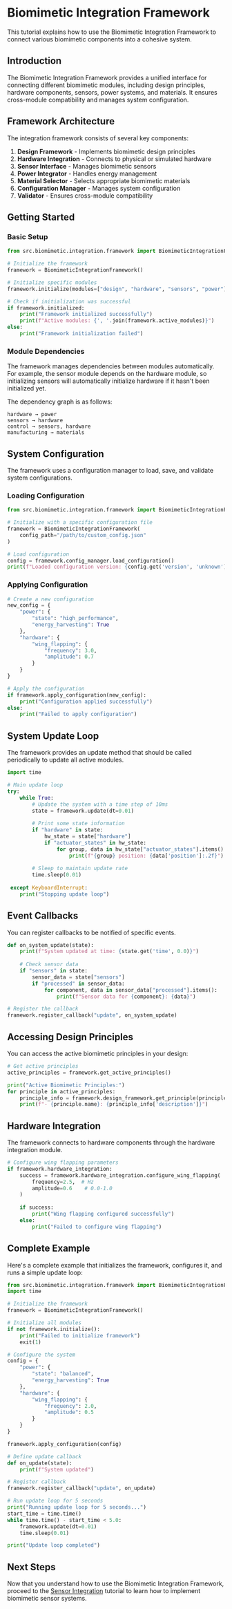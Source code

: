 # Biomimetic Integration Framework

This tutorial explains how to use the Biomimetic Integration Framework to connect various biomimetic components into a cohesive system.

## Introduction

The Biomimetic Integration Framework provides a unified interface for connecting different biomimetic modules, including design principles, hardware components, sensors, power systems, and materials. It ensures cross-module compatibility and manages system configuration.

## Framework Architecture

The integration framework consists of several key components:

1. **Design Framework** - Implements biomimetic design principles
2. **Hardware Integration** - Connects to physical or simulated hardware
3. **Sensor Interface** - Manages biomimetic sensors
4. **Power Integrator** - Handles energy management
5. **Material Selector** - Selects appropriate biomimetic materials
6. **Configuration Manager** - Manages system configuration
7. **Validator** - Ensures cross-module compatibility

## Getting Started

### Basic Setup

```python
from src.biomimetic.integration.framework import BiomimeticIntegrationFramework

# Initialize the framework
framework = BiomimeticIntegrationFramework()

# Initialize specific modules
framework.initialize(modules=["design", "hardware", "sensors", "power"])

# Check if initialization was successful
if framework.initialized:
    print("Framework initialized successfully")
    print(f"Active modules: {', '.join(framework.active_modules)}")
else:
    print("Framework initialization failed")
```

### Module Dependencies

The framework manages dependencies between modules automatically. For example, the sensor module depends on the hardware module, so initializing sensors will automatically initialize hardware if it hasn't been initialized yet.

The dependency graph is as follows:

```
hardware → power
sensors → hardware
control → sensors, hardware
manufacturing → materials
```

## System Configuration

The framework uses a configuration manager to load, save, and validate system configurations.

### Loading Configuration

```python
from src.biomimetic.integration.framework import BiomimeticIntegrationFramework

# Initialize with a specific configuration file
framework = BiomimeticIntegrationFramework(
    config_path="/path/to/custom_config.json"
)

# Load configuration
config = framework.config_manager.load_configuration()
print(f"Loaded configuration version: {config.get('version', 'unknown')}")
```

### Applying Configuration

```python
# Create a new configuration
new_config = {
    "power": {
        "state": "high_performance",
        "energy_harvesting": True
    },
    "hardware": {
        "wing_flapping": {
            "frequency": 3.0,
            "amplitude": 0.7
        }
    }
}

# Apply the configuration
if framework.apply_configuration(new_config):
    print("Configuration applied successfully")
else:
    print("Failed to apply configuration")
```

## System Update Loop

The framework provides an update method that should be called periodically to update all active modules.

```python
import time

# Main update loop
try:
    while True:
        # Update the system with a time step of 10ms
        state = framework.update(dt=0.01)
        
        # Print some state information
        if "hardware" in state:
            hw_state = state["hardware"]
            if "actuator_states" in hw_state:
                for group, data in hw_state["actuator_states"].items():
                    print(f"{group} position: {data['position']:.2f}")
        
        # Sleep to maintain update rate
        time.sleep(0.01)
        
 except KeyboardInterrupt:
    print("Stopping update loop")
```

## Event Callbacks

You can register callbacks to be notified of specific events.

```python
def on_system_update(state):
    print(f"System updated at time: {state.get('time', 0.0)}")
    
    # Check sensor data
    if "sensors" in state:
        sensor_data = state["sensors"]
        if "processed" in sensor_data:
            for component, data in sensor_data["processed"].items():
                print(f"Sensor data for {component}: {data}")

# Register the callback
framework.register_callback("update", on_system_update)
```

## Accessing Design Principles

You can access the active biomimetic principles in your design:

```python
# Get active principles
active_principles = framework.get_active_principles()

print("Active Biomimetic Principles:")
for principle in active_principles:
    principle_info = framework.design_framework.get_principle(principle)
    print(f"- {principle.name}: {principle_info['description']}")
```

## Hardware Integration

The framework connects to hardware components through the hardware integration module.

```python
# Configure wing flapping parameters
if framework.hardware_integration:
    success = framework.hardware_integration.configure_wing_flapping(
        frequency=2.5,  # Hz
        amplitude=0.6    # 0.0-1.0
    )
    
    if success:
        print("Wing flapping configured successfully")
    else:
        print("Failed to configure wing flapping")
```

## Complete Example

Here's a complete example that initializes the framework, configures it, and runs a simple update loop:

```python
from src.biomimetic.integration.framework import BiomimeticIntegrationFramework
import time

# Initialize the framework
framework = BiomimeticIntegrationFramework()

# Initialize all modules
if not framework.initialize():
    print("Failed to initialize framework")
    exit(1)

# Configure the system
config = {
    "power": {
        "state": "balanced",
        "energy_harvesting": True
    },
    "hardware": {
        "wing_flapping": {
            "frequency": 2.0,
            "amplitude": 0.5
        }
    }
}

framework.apply_configuration(config)

# Define update callback
def on_update(state):
    print(f"System updated")

# Register callback
framework.register_callback("update", on_update)

# Run update loop for 5 seconds
print("Running update loop for 5 seconds...")
start_time = time.time()
while time.time() - start_time < 5.0:
    framework.update(dt=0.01)
    time.sleep(0.01)

print("Update loop completed")
```

## Next Steps

Now that you understand how to use the Biomimetic Integration Framework, proceed to the [Sensor Integration](./03_sensor_integration.md) tutorial to learn how to implement biomimetic sensor systems.